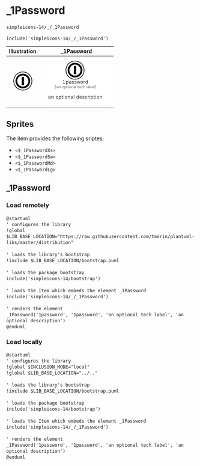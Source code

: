 # _1Password


```text
simpleicons-14/_/_1Password
```

```text
include('simpleicons-14/_/_1Password')
```



| Illustration | _1Password |
| :---: | :---: |
| ![illustration for Illustration](../../simpleicons-14/_/_1Password.png) | ![illustration for _1Password](../../simpleicons-14/_/_1Password.Local.png) |



## Sprites
The item provides the following sriptes:

- `<$_1PasswordXs>`
- `<$_1PasswordSm>`
- `<$_1PasswordMd>`
- `<$_1PasswordLg>`





## _1Password

### Load remotely
```plantuml
@startuml
' configures the library
!global $LIB_BASE_LOCATION="https://raw.githubusercontent.com/tmorin/plantuml-libs/master/distribution"

' loads the library's bootstrap
!include $LIB_BASE_LOCATION/bootstrap.puml

' loads the package bootstrap
include('simpleicons-14/bootstrap')

' loads the Item which embeds the element _1Password
include('simpleicons-14/_/_1Password')

' renders the element
_1Password('1password', '1password', 'an optional tech label', 'an optional description')
@enduml
```

### Load locally
```plantuml
@startuml
' configures the library
!global $INCLUSION_MODE="local"
!global $LIB_BASE_LOCATION="../.."

' loads the library's bootstrap
!include $LIB_BASE_LOCATION/bootstrap.puml

' loads the package bootstrap
include('simpleicons-14/bootstrap')

' loads the Item which embeds the element _1Password
include('simpleicons-14/_/_1Password')

' renders the element
_1Password('1password', '1password', 'an optional tech label', 'an optional description')
@enduml
```

